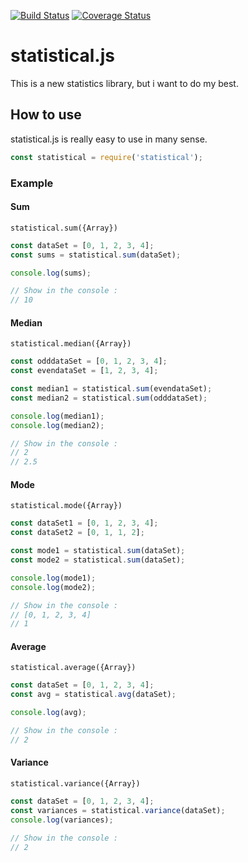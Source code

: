 [![Build Status](https://travis-ci.org/adrien2p/statistical.js.svg?branch=master)](https://travis-ci.org/adrien2p/statistical.js)
[![Coverage Status](https://coveralls.io/repos/github/adrien2p/statistical.js/badge.svg?branch=master)](https://coveralls.io/github/adrien2p/statistical.js?branch=master)
# statistical.js

This is a new statistics library, but i want to do my best.

## How to use

statistical.js is really easy to use in many sense.

```javascript
const statistical = require('statistical');
```

### Example

#### Sum

`statistical.sum({Array})`

```javascript
const dataSet = [0, 1, 2, 3, 4];
const sums = statistical.sum(dataSet);

console.log(sums);

// Show in the console :
// 10
```

#### Median

`statistical.median({Array})`

```javascript
const odddataSet = [0, 1, 2, 3, 4];
const evendataSet = [1, 2, 3, 4];

const median1 = statistical.sum(evendataSet);
const median2 = statistical.sum(odddataSet);

console.log(median1);
console.log(median2);

// Show in the console :
// 2
// 2.5
```

#### Mode

`statistical.mode({Array})`

```javascript
const dataSet1 = [0, 1, 2, 3, 4];
const dataSet2 = [0, 1, 1, 2];

const mode1 = statistical.sum(dataSet);
const mode2 = statistical.sum(dataSet);

console.log(mode1);
console.log(mode2);

// Show in the console :
// [0, 1, 2, 3, 4]
// 1
```

#### Average

`statistical.average({Array})`

```javascript
const dataSet = [0, 1, 2, 3, 4];
const avg = statistical.avg(dataSet);

console.log(avg);

// Show in the console :
// 2
```

#### Variance

`statistical.variance({Array})`

```javascript
const dataSet = [0, 1, 2, 3, 4];
const variances = statistical.variance(dataSet);
console.log(variances);

// Show in the console :
// 2
```



